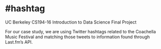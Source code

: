 \#hashtag
=======

UC Berkeley CS194-16 Introduction to Data Science Final Project

For our case study, we are using Twitter hashtags related to the Coachella Music Festival and matching those tweets to information found through Last.fm’s API.
